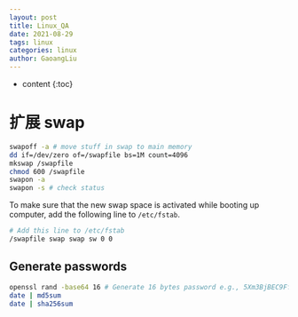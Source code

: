 ```yaml
---
layout: post
title: Linux_QA
date: 2021-08-29
tags: linux
categories: linux
author: GaoangLiu
---
```

* content
{:toc}

                                                                



# 扩展 swap 
```bash
swapoff -a # move stuff in swap to main memory
dd if=/dev/zero of=/swapfile bs=1M count=4096
mkswap /swapfile
chmod 600 /swapfile
swapon -a
swapon -s # check status
```

To make sure that the new swap space is activated while booting up computer, add the following line to `/etc/fstab`.
```bash
# Add this line to /etc/fstab
/swapfile swap swap sw 0 0
```


## Generate passwords
```bash
openssl rand -base64 16 # Generate 16 bytes password e.g., 5Xm3BjBEC9FffJ3rJuz+fg==
date | md5sum 
date | sha256sum
```